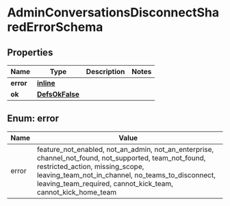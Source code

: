 
# AdminConversationsDisconnectSharedErrorSchema

## Properties
Name | Type | Description | Notes
------------ | ------------- | ------------- | -------------
**error** | [**inline**](#Error) |  | 
**ok** | [**DefsOkFalse**](DefsOkFalse.md) |  | 


<a name="Error"></a>
## Enum: error
Name | Value
---- | -----
error | feature_not_enabled, not_an_admin, not_an_enterprise, channel_not_found, not_supported, team_not_found, restricted_action, missing_scope, leaving_team_not_in_channel, no_teams_to_disconnect, leaving_team_required, cannot_kick_team, cannot_kick_home_team



